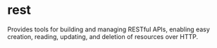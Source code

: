 # rest
Provides tools for building and managing RESTful APIs, enabling easy creation, reading, updating, and deletion of resources over HTTP.
